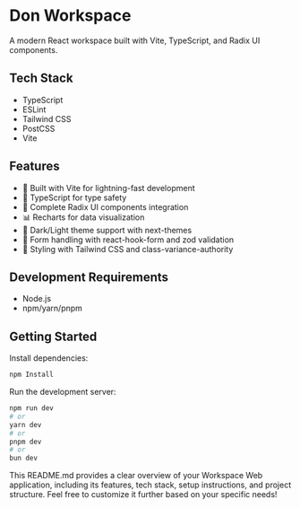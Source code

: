 # Don Workspace

A modern React workspace built with Vite, TypeScript, and Radix UI components.


## Tech Stack

- TypeScript
- ESLint
- Tailwind CSS
- PostCSS
- Vite

## Features
- 🚀 Built with Vite for lightning-fast development
- 💪 TypeScript for type safety
- 🎨 Complete Radix UI components integration
- 📊 Recharts for data visualization
- 🌙 Dark/Light theme support with next-themes
- 🎯 Form handling with react-hook-form and zod validation
- 💅 Styling with Tailwind CSS and class-variance-authority

## Development Requirements

- Node.js
- npm/yarn/pnpm

## Getting Started

Install dependencies:

```bash
npm Install
```

Run the development server:

```bash
npm run dev
# or
yarn dev
# or
pnpm dev
# or
bun dev
```




This README.md provides a clear overview of your Workspace Web application, including its features, tech stack, setup instructions, and project structure. Feel free to customize it further based on your specific needs!


